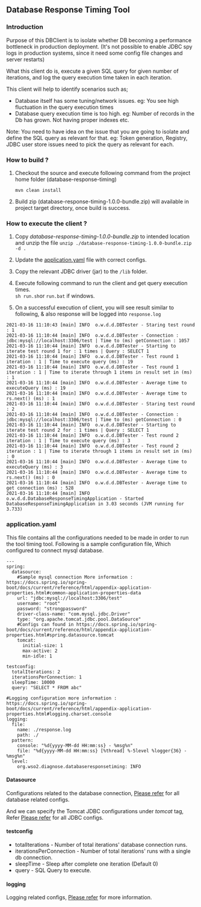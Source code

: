 ## Database Response Timing Tool

### Introduction

Purpose of this DBClient is to isolate whether DB becoming a performance bottleneck in production deployment.
(It's not possible to enable JDBC spy logs in production systems, since it need some config file changes and server
restarts)

What this client do is, execute a given SQL query for given number of iterations, and log the query execution time
taken in each iteration.

This client will help to identify scenarios such as;
- Database itself has some tuning/network issues. eg: You see high fluctuation in the query execution times
- Database query execution time is too high. eg: Number of records in the Db has grown. Not having proper indexes etc.

Note:
You need to have idea on the issue that you are going to isolate and define the SQL query as relevant for that.
eg: Token generation, Registry, JDBC user store issues need to pick the query as relevant for each.

### How to build ?

1. Checkout the source and execute following command from the project home folder (database-response-timing)
   
    ```mvn clean install```

2. Build zip (database-response-timing-1.0.0-bundle.zip) will available in project target directory, once build is success.

### How to execute the client ?
1. Copy *database-response-timing-1.0.0-bundle.zip* to intended location and unzip the file ```unzip ./database-response-timing-1.0.0-bundle.zip -d .```

2. Update the [application.yaml](#application.yaml) file with correct configs.

3. Copy the relevant JDBC driver (jar) to the ```/lib``` folder.

3. Execute following command to run the client and get query execution times. <br />
   ```sh run.sh```or ```run.bat``` if windows.
5. On a successful execution of client, you will see result similar to following, & also response will be logged into ```response.log``` 

```aidl
2021-03-16 11:10:43 [main] INFO  o.w.d.d.DBTester - Staring test round : 1
2021-03-16 11:10:44 [main] INFO  o.w.d.d.DBTester - Connection : jdbc:mysql://localhost:3306/test | Time to (ms) getConnection : 1057
2021-03-16 11:10:44 [main] INFO  o.w.d.d.DBTester - Starting to iterate test round 1 for : 1 times | Query : SELECT 1
2021-03-16 11:10:44 [main] INFO  o.w.d.d.DBTester - Test round 1 iteration : 1 | Time to execute query (ms) : 19
2021-03-16 11:10:44 [main] INFO  o.w.d.d.DBTester - Test round 1 iteration : 1 | Time to iterate through 1 items in result set in (ms) : 1
2021-03-16 11:10:44 [main] INFO  o.w.d.d.DBTester - Average time to executeQuery (ms) : 19
2021-03-16 11:10:44 [main] INFO  o.w.d.d.DBTester - Average time to rs.next() (ms) : 1
2021-03-16 11:10:44 [main] INFO  o.w.d.d.DBTester - Staring test round : 2
2021-03-16 11:10:44 [main] INFO  o.w.d.d.DBTester - Connection : jdbc:mysql://localhost:3306/test | Time to (ms) getConnection : 0
2021-03-16 11:10:44 [main] INFO  o.w.d.d.DBTester - Starting to iterate test round 2 for : 1 times | Query : SELECT 1
2021-03-16 11:10:44 [main] INFO  o.w.d.d.DBTester - Test round 2 iteration : 1 | Time to execute query (ms) : 3
2021-03-16 11:10:44 [main] INFO  o.w.d.d.DBTester - Test round 2 iteration : 1 | Time to iterate through 1 items in result set in (ms) : 0
2021-03-16 11:10:44 [main] INFO  o.w.d.d.DBTester - Average time to executeQuery (ms) : 3
2021-03-16 11:10:44 [main] INFO  o.w.d.d.DBTester - Average time to rs.next() (ms) : 0
2021-03-16 11:10:44 [main] INFO  o.w.d.d.DBTester - Average time to get connection (ms) : 528
2021-03-16 11:10:44 [main] INFO  o.w.d.d.DatabaseResponseTimingApplication - Started DatabaseResponseTimingApplication in 3.03 seconds (JVM running for 3.733)
```

### application.yaml

This file contains all the configurations needed to be made in order to run the tool timing tool. Following is a sample configuration file, Which configured to connect mysql database.

```aidl
---
spring:
  datasource:
    #Sample mysql connection More information : https://docs.spring.io/spring-boot/docs/current/reference/html/appendix-application-properties.html#common-application-properties-data
    url: "jdbc:mysql://localhost:3306/test"
    username: "root"
    password: "strongpassword"
    driver-class-name: "com.mysql.jdbc.Driver"
    type: "org.apache.tomcat.jdbc.pool.DataSource"
    #Configs can found in https://docs.spring.io/spring-boot/docs/current/reference/html/appendix-application-properties.html#spring.datasource.tomcat
    tomcat:
      initial-size: 1
      max-active: 2
      min-idle: 1

testconfig:
  totalIterations: 2
  iterationsPerConnection: 1
  sleepTime: 10000
  query: "SELECT * FROM abc"

#Logging configuration more information : https://docs.spring.io/spring-boot/docs/current/reference/html/appendix-application-properties.html#logging.charset.console
logging:
  file:
    name: ./response.log
    path: ./
  pattern:
    console: "%d{yyyy-MM-dd HH:mm:ss} - %msg%n"
    file: "%d{yyyy-MM-dd HH:mm:ss} [%thread] %-5level %logger{36} - %msg%n"
  level:
    org.wso2.diagnose.databaseresponsetiming: INFO
```

#### Datasource 

Configurations related to the database connection, [Please refer](https://docs.spring.io/spring-boot/docs/current/reference/html/appendix-application-properties.html#common-application-properties-data) for all database related configs.

And we can specify the Tomcat JDBC configurations under *tomcat* tag, Refer [Please refer](https://docs.spring.io/spring-boot/docs/current/reference/html/appendix-application-properties.html#spring.datasource.tomcat) for all JDBC configs.

#### testconfig
- totalIterations - Number of total iterations' database connection runs.
- iterationsPerConnection - Number of total iterations' runs with a single db connection.
- sleepTime - Sleep after complete one iteration (Default 0)
- query - SQL Query to execute.

#### logging
Logging related configs, [Please refer](https://docs.spring.io/spring-boot/docs/current/reference/html/appendix-application-properties.html#logging.charset.console) for more information.


